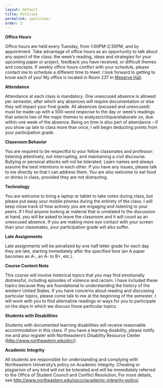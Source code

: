 ```yaml
---
layout: default
title: Policies
permalink: /policies/
order: 2
--- 
```


**Office Hours**

Office hours are held every Tuesday, from 1:00PM-2:30PM, and by appointment. Take advantage of office hours as an opportunity to talk about any aspect of the class: the week’s reading, ideas and strategies for your upcoming paper or project, feedback you have received, or difficult themes and concepts. If weekly office hours conflict with your schedule, please contact me to schedule a different time to meet. I look forward to getting to know each of you! My office is located in Room 237 in [Meserve Hall](https://www.google.com/maps/place/Meserve+Hall/@42.3378125,-71.0931276,17z/data=!3m1!4b1!4m5!3m4!1s0x89e37a22217737a9:0x8ba53f8873603d10!8m2!3d42.3378086!4d-71.0909389). 

**Attendance**

Attendance at each class is mandatory. One unexcused absence is allowed per semester, after which any absences will require documentation or else they will impact your final grade. All absences (excused and unexcused) must be made-up with a 500-word response to the day or week’s readings that selects two of the major themes to analyze/critique/elaborate on, due within one week of the absence. Being on time is also part of attendance – if you show up late to class more than once, I will begin deducting points from your participation grade.

**Classroom Behavior**

You are required to be respectful to your fellow classmates and professor: listening attentively, not interrupting, and maintaining a civil discourse. Bullying or personal attacks will not be tolerated. Learn names and always assume the best intentions in each other. If you have any issues, please talk to me directly so that I can address them. You are also welcome to eat food or drinks in class, provided they are not distracting. 

**Technology**

You are welcome to bring a laptop or tablet to take notes during class, but please put away your mobile phones during the entirety of the class. I will keep close track of how actively you are engaging and listening to your peers. If I find anyone looking at material that is unrelated to the discussion at hand, you will be asked to leave the classroom and it will count as an unexcused absence. If you are making more eye contact with your screen than your classmates, your participation grade will also suffer.

**Late Assignments**

Late assignments will be penalized by one half letter grade for each day they are late, starting immediately after the specified time (an A paper becomes an A-, an A- to B+, etc.).

**Course Content Note**

This course will involve historical topics that you may find emotionally distressful, including episodes of violence and racism. I have included these topics because they are foundational to understanding the history of the western United States. If you have concerns about reading and discussing particular topics, please come talk to me at the beginning of the semester. I will work with you to find alternative readings or ways for you to participate on the days in which we discuss those particular topics.

**Students with Disabilities**

Students with documented learning disabilities will receive reasonable accommodation in this class. If you have a learning disability, please notify me and also register with Northeastern’s Disability Resource Center (<http://www.northeastern.edu/drc/>). 

**Academic Integrity**

All students are responsible for understanding and complying with Northeastern University’s policy on Academic Integrity. Cheating or plagiarism of any kind will not be tolerated and will be immediately referred to the Office of Student Council and Conflict Resolution, For more details, see <http://www.northeastern.edu/osccr/academic-integrity-policy/>.
